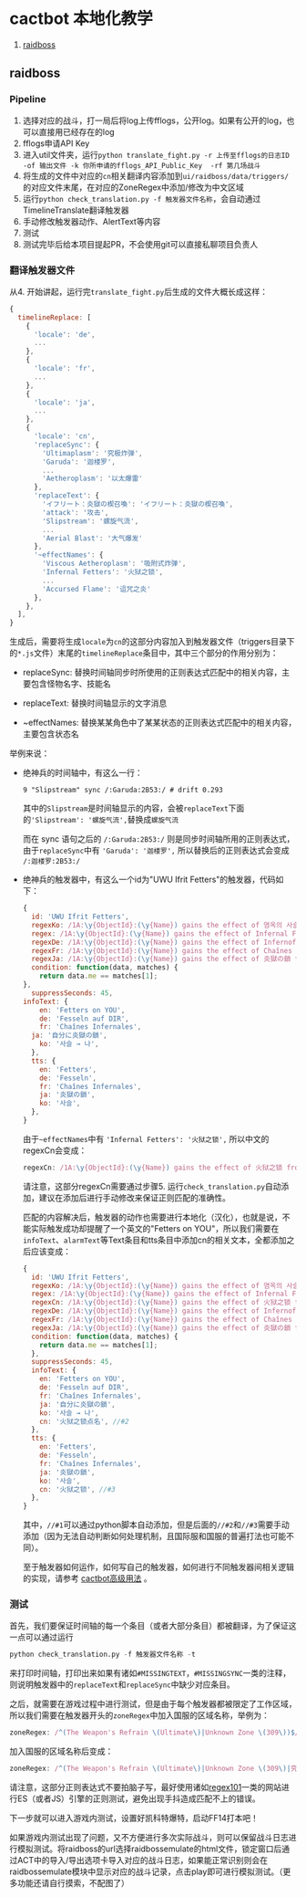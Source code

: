 # cactbot 本地化教学

1. [raidboss](#raidboss)

## raidboss

### Pipeline

1. 选择对应的战斗，打一局后将log上传fflogs，公开log。如果有公开的log，也可以直接用已经存在的log
2. fflogs申请API Key
3. 进入util文件夹，运行`python translate_fight.py -r 上传至fflogs的日志ID -of 输出文件 -k 你所申请的fflogs_API_Public_Key  -rf 第几场战斗`
4. 将生成的文件中对应的`cn`相关翻译内容添加到`ui/raidboss/data/triggers/` 的对应文件末尾，在对应的ZoneRegex中添加/修改为中文区域
5. 运行`python check_translation.py -f 触发器文件名称`，会自动通过TimelineTranslate翻译触发器
6. 手动修改触发器动作、AlertText等内容
7. 测试
8. 测试完毕后给本项目提起PR，不会使用git可以直接私聊项目负责人

### 翻译触发器文件

从4. 开始讲起，运行完`translate_fight.py`后生成的文件大概长成这样：

```javascript
{
  timelineReplace: [
    {
      'locale': 'de',
      ...
    },
    {
      'locale': 'fr',
      ...
    },
    {
      'locale': 'ja',
      ...
    },
    {
      'locale': 'cn',
      'replaceSync': {
        'Ultimaplasm': '究极炸弹',
        'Garuda': '迦楼罗',
        ...
        'Aetheroplasm': '以太爆雷'
      },
      'replaceText': {
        'イフリート：炎獄の楔召喚': 'イフリート：炎獄の楔召喚',
        'attack': '攻击',
        'Slipstream': '螺旋气流',
        ...
        'Aerial Blast': '大气爆发'
      },
      '~effectNames': {
        'Viscous Aetheroplasm': '吸附式炸弹',
        'Infernal Fetters': '火狱之锁',
        ...
        'Accursed Flame': '诅咒之炎'
      },
    },
  ],
}
```

生成后，需要将生成`locale`为`cn`的这部分内容加入到触发器文件（triggers目录下的`*.js`文件）末尾的`timelineReplace`条目中，其中三个部分的作用分别为：

- replaceSync: 替换时间轴同步时所使用的正则表达式匹配中的相关内容，主要包含怪物名字、技能名

- replaceText: 替换时间轴显示的文字消息
- ~effectNames: 替换某某角色中了某某状态的正则表达式匹配中的相关内容，主要包含状态名

举例来说：

- 绝神兵的时间轴中，有这么一行：

  ```9 "Slipstream" sync /:Garuda:2B53:/ # drift 0.293```

  其中的`Slipstream`是时间轴显示的内容，会被`replaceText`下面的`'Slipstream': '螺旋气流',`替换成`螺旋气流`

  而在 sync 语句之后的 `/:Garuda:2B53:/` 则是同步时间轴所用的正则表达式，由于`replaceSync`中有 `'Garuda': '迦楼罗',` 所以替换后的正则表达式会变成 `/:迦楼罗:2B53:/`

- 绝神兵的触发器中，有这么一个id为"UWU Ifrit Fetters"的触发器，代码如下：

  ```javascript
  {
    id: 'UWU Ifrit Fetters',
    regexKo: /1A:\y{ObjectId}:(\y{Name}) gains the effect of 염옥의 사슬 from/,
    regex: /1A:\y{ObjectId}:(\y{Name}) gains the effect of Infernal Fetters from/,
    regexDe: /1A:\y{ObjectId}:(\y{Name}) gains the effect of Infernofesseln from/,
    regexFr: /1A:\y{ObjectId}:(\y{Name}) gains the effect of Chaînes Infernales from/,
    regexJa: /1A:\y{ObjectId}:(\y{Name}) gains the effect of 炎獄の鎖 from/,
    condition: function(data, matches) {
      return data.me == matches[1];
  },
    suppressSeconds: 45,
  infoText: {
      en: 'Fetters on YOU',
      de: 'Fesseln auf DIR',
      fr: 'Chaînes Infernales',
    ja: '自分に炎獄の鎖',
      ko: '사슬 → 나',
    },
    tts: {
      en: 'Fetters',
      de: 'Fesseln',
      fr: 'Chaînes Infernales',
      ja: '炎獄の鎖',
      ko: '사슬',
    },
  }
  ```
  
  由于`~effectNames`中有 `'Infernal Fetters': '火狱之锁',` 所以中文的regexCn会变成：
  
  ```javascript
  regexCn: /1A:\y{ObjectId}:(\y{Name}) gains the effect of 火狱之锁 from/,
  ```
  
  请注意，这部分regexCn需要通过步骤5. 运行`check_translation.py`自动添加，建议在添加后进行手动修改来保证正则匹配的准确性。
  
  匹配的内容解决后，触发器的动作也需要进行本地化（汉化），也就是说，不能实际触发成功却提醒了一个英文的"Fetters on YOU"，所以我们需要在`infoText`、`alarmText`等Text条目和tts条目中添加cn的相关文本，全都添加之后应该变成：
  
  ```js
  {
    id: 'UWU Ifrit Fetters',
    regexKo: /1A:\y{ObjectId}:(\y{Name}) gains the effect of 염옥의 사슬 from/,
    regex: /1A:\y{ObjectId}:(\y{Name}) gains the effect of Infernal Fetters from/,
    regexCn: /1A:\y{ObjectId}:(\y{Name}) gains the effect of 火狱之锁 from/, //#1
    regexDe: /1A:\y{ObjectId}:(\y{Name}) gains the effect of Infernofesseln from/,
    regexFr: /1A:\y{ObjectId}:(\y{Name}) gains the effect of Chaînes Infernales from/,
    regexJa: /1A:\y{ObjectId}:(\y{Name}) gains the effect of 炎獄の鎖 from/,
    condition: function(data, matches) {
      return data.me == matches[1];
    },
    suppressSeconds: 45,
    infoText: {
      en: 'Fetters on YOU',
      de: 'Fesseln auf DIR',
      fr: 'Chaînes Infernales',
      ja: '自分に炎獄の鎖',
      ko: '사슬 → 나',
      cn: '火狱之锁点名', //#2
    },
    tts: {
      en: 'Fetters',
      de: 'Fesseln',
      fr: 'Chaînes Infernales',
      ja: '炎獄の鎖',
      ko: '사슬',
      cn: '火狱之锁', //#3
    },
  }
  ```
  
  其中，`//#1`可以通过python脚本自动添加，但是后面的`//#2`和`//#3`需要手动添加（因为无法自动判断如何处理机制，且国际服和国服的普遍打法也可能不同）。
  
  至于触发器如何运作，如何写自己的触发器，如何进行不同触发器间相关逻辑的实现，请参考 [cactbot高级用法](https://github.com/quisquous/cactbot/blob/master/AdvancedCactbot.md) 。

### 测试

首先，我们要保证时间轴的每一个条目（或者大部分条目）都被翻译，为了保证这一点可以通过运行

```python
python check_translation.py -f 触发器文件名称 -t
```

来打印时间轴，打印出来如果有诸如`#MISSINGTEXT`，`#MISSINGSYNC`一类的注释，则说明触发器中的`replaceText`和`replaceSync`中缺少对应条目。

之后，就需要在游戏过程中进行测试，但是由于每个触发器都被限定了工作区域，所以我们需要在触发器开头的`zoneRegex`中加入国服的区域名称，举例为：

```javascript
zoneRegex: /^(The Weapon's Refrain \(Ultimate\)|Unknown Zone \(309\))$/,
```

加入国服的区域名称后变成：

```javascript
zoneRegex: /^(The Weapon's Refrain \(Ultimate\)|Unknown Zone \(309\)|究极神兵绝境战)$/,
```

请注意，这部分正则表达式不要拍脑子写，最好使用诸如[regex101](https://regex101.com/)一类的网站进行ES（或者JS）引擎的正则测试，避免出现手抖造成匹配不上的错误。

下一步就可以进入游戏内测试，设置好凯科特爆特，启动FF14打本吧！

如果游戏内测试出现了问题，又不方便进行多次实际战斗，则可以保留战斗日志进行模拟测试。将raidboss的url选择raidbossemulate的html文件，锁定窗口后通过ACT中的导入/导出选项卡导入对应的战斗日志，如果能正常识别则会在raidbossemulate模块中显示对应的战斗记录，点击play即可进行模拟测试。（更多功能还请自行摸索，不配图了）
